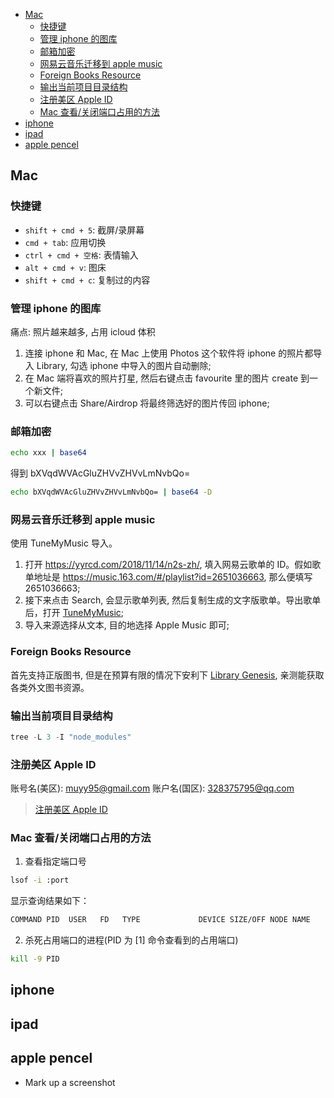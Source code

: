 <!--
abbrlink: 1vso6n27
-->

- [Mac](#mac)
  - [快捷键](#快捷键)
  - [管理 iphone 的图库](#管理-iphone-的图库)
  - [邮箱加密](#邮箱加密)
  - [网易云音乐迁移到 apple music](#网易云音乐迁移到-apple-music)
  - [Foreign Books Resource](#foreign-books-resource)
  - [输出当前项目目录结构](#输出当前项目目录结构)
  - [注册美区 Apple ID](#注册美区-apple-id)
  - [Mac 查看/关闭端口占用的方法](#mac-查看关闭端口占用的方法)
- [iphone](#iphone)
- [ipad](#ipad)
- [apple pencel](#apple-pencel)

## Mac

### 快捷键

* `shift + cmd + 5`: 截屏/录屏幕
* `cmd + tab`: 应用切换
* `ctrl + cmd + 空格`: 表情输入
* `alt + cmd + v`: 图床
* `shift + cmd + c`: 复制过的内容

### 管理 iphone 的图库

痛点: 照片越来越多, 占用 icloud 体积

1. 连接 iphone 和 Mac, 在 Mac 上使用 Photos 这个软件将 iphone 的照片都导入 Library, 勾选 iphone 中导入的图片自动删除;
2. 在 Mac 端将喜欢的照片打星, 然后右键点击 favourite 里的图片 create 到一个新文件;
3. 可以右键点击 Share/Airdrop 将最终筛选好的图片传回 iphone;

### 邮箱加密

```bash
echo xxx | base64
```

得到 bXVqdWVAcGluZHVvZHVvLmNvbQo=

```bash
echo bXVqdWVAcGluZHVvZHVvLmNvbQo= | base64 -D
```

### 网易云音乐迁移到 apple music

使用 TuneMyMusic 导入。

1. 打开 https://yyrcd.com/2018/11/14/n2s-zh/, 填入网易云歌单的 ID。假如歌单地址是 https://music.163.com/#/playlist?id=2651036663, 那么便填写 2651036663;
2. 接下来点击 Search, 会显示歌单列表, 然后复制生成的文字版歌单。导出歌单后，打开 [TuneMyMusic](https://www.tunemymusic.com/zh-cn/);
3. 导入来源选择从文本, 目的地选择 Apple Music 即可;

### Foreign Books Resource

首先支持正版图书, 但是在预算有限的情况下安利下 [Library Genesis](https://librarygenesis.net/), 亲测能获取各类外文图书资源。

### 输出当前项目目录结构

```js
tree -L 3 -I "node_modules"
```

### 注册美区 Apple ID

账号名(美区): muyy95@gmail.com
账户名(国区): 328375795@qq.com

> [注册美区 Apple ID](https://zhuanlan.zhihu.com/p/36574047)

### Mac 查看/关闭端口占用的方法

1. 查看指定端口号

```bash
lsof -i :port
```

显示查询结果如下：

```bash
COMMAND PID  USER   FD   TYPE             DEVICE SIZE/OFF NODE NAME
```

2. 杀死占用端口的进程(PID 为 [1] 命令查看到的占用端口)

```bash
kill -9 PID
```

## iphone


## ipad

## apple pencel

* Mark up a screenshot